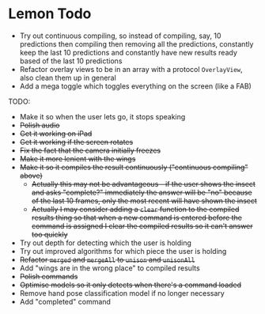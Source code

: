 # Lemon Todo

* Try out continuous compiling, so instead of compiling, say, 10 predictions then compiling then removing all the predictions, constantly keep the last 10 predictions and constantly have new results ready based of the last 10 predictions
* Refactor overlay views to be in an array with a protocol `OverlayView`, also clean them up in general
* Add a mega toggle which toggles everything on the screen (like a FAB)





TODO:

* Make it so when the user lets go, it stops speaking
* ~~Polish audio~~
* ~~Get it working on iPad~~
* ~~Get it working if the screen rotates~~
* ~~Fix the fact that the camera initially freezes~~
* ~~Make it more lenient with the wings~~
* ~~Make it so it compiles the result continuously ("continuous compiling" above)~~
    * ~~Actually this may not be advantageous - if the user shows the insect and asks "complete?" immediately the answer will be "no" because of the last 10 frames, only the most recent will have shown the insect~~
    * ~~Actually I may consider adding a `clear` function to the compiled results thing so that when a new command is entered before the command is assigned I clear the compiled results so it can't answer too quickly~~
* Try out depth for detecting which the user is holding
* Try out improved algorithms for which piece the user is holding
* ~~Refactor `merged` and `mergeAll` to `unison` and `unisonAll`~~
* Add "wings are in the wrong place" to compiled results
* ~~Polish commands~~
* ~~Optimise models so it only detects when there's a command loaded~~
* Remove hand pose classification model if no longer necessary
* Add "completed" command

